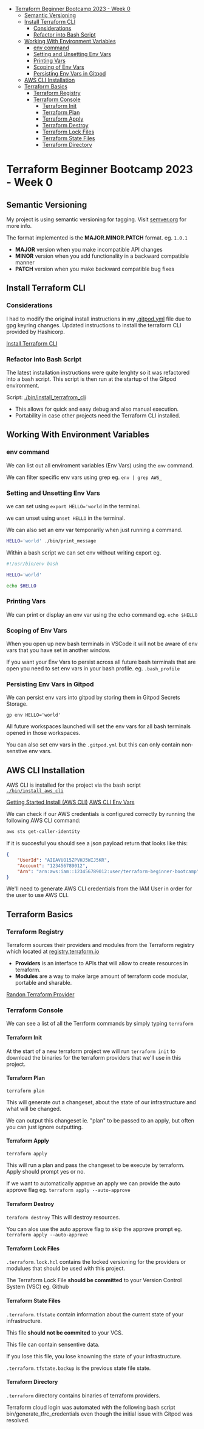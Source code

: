 - [Terraform Beginner Bootcamp 2023 - Week 0](#terraform-beginner-bootcamp-2023---week-0)
  * [Semantic Versioning](#semantic-versioning)
  * [Install Terraform CLI](#install-terraform-cli)
    + [Considerations](#considerations)
    + [Refactor into Bash Script](#refactor-into-bash-script)
  * [Working With Environment Variables](#working-with-environment-variables)
    + [env command](#env-command)
    + [Setting and Unsetting Env Vars](#setting-and-unsetting-env-vars)
    + [Printing Vars](#printing-vars)
    + [Scoping of Env Vars](#scoping-of-env-vars)
    + [Persisting Env Vars in Gitpod](#persisting-env-vars-in-gitpod)
  * [AWS CLI Installation](#aws-cli-installation)
  * [Terraform Basics](#terraform-basics)
    + [Terraform Registry](#terraform-registry)
    + [Terraform Console](#terraform-console)
      - [Terraform Init](#terraform-init)
      - [Terraform Plan](#terraform-plan)
      - [Terraform Apply](#terraform-apply)
      - [Terraform Destroy](#terraform-destroy)
      - [Terraform Lock Files](#terraform-lock-files)
      - [Terraform State Files](#terraform-state-files)
      - [Terraform Directory](#terraform-directory)

# Terraform Beginner Bootcamp 2023 - Week 0

## Semantic Versioning
My project is using semantic versioning for tagging.
Visit [semver.org](https://semver.org) for more info.

The format implemented is the **MAJOR.MINOR.PATCH** format. eg. ``1.0.1``

- **MAJOR** version when you make incompatible API changes
- **MINOR** version when you add functionality in a backward compatible manner
- **PATCH** version when you make backward compatible bug fixes

## Install Terraform CLI

### Considerations
I had to modify the original install instructions in my [.gitpod.yml](.gitpod.yml) file due to gpg keyring changes.
Updated instructions to install the terraform CLI provided by Hashicorp.

[Install Terraform CLI](https://developer.hashicorp.com/terraform/tutorials/aws-get-started/install-cli)

### Refactor into Bash Script

The latest installation instructions were quite lenghty so it was refactored into a bash script. This script is then run at the startup of the Gitpod environment.

Script: [./bin/install_terrafrom_cli](./bin/install_terraform_cli)

- This allows for quick and easy debug and also manual execution.
- Portability in case other projects need the Terraform CLI installed.



## Working With Environment Variables

### env command

We can list out all enviroment variables (Env Vars) using the `env` command.

We can filter specific env vars using grep eg. `env | grep AWS_`

### Setting and Unsetting Env Vars

we can set using `export HELLO='world` in the terminal.

we can unset using `unset HELLO` in the terminal.

We can also set an env var temporarily when just running a command.

```sh
HELLO='world' ./bin/print_message
```
Within a bash script we can set env without writing export eg.

```sh
#!/usr/bin/env bash

HELLO='world'

echo $HELLO
```

### Printing Vars

We can print or display an env var using the echo command eg. `echo $HELLO`

### Scoping of Env Vars

When you open up new bash terminals in VSCode it will not be aware of env vars that you have set in another window.

If you want your Env Vars to persist across all future bash terminals that are open you need to set env vars in your bash profile. eg. `.bash_profile`

### Persisting Env Vars in Gitpod

We can persist env vars into gitpod by storing them in Gitpod Secrets Storage.

```
gp env HELLO='world'
```

All future workspaces launched will set the env vars for all bash terminals opened in those workspaces.

You can also set env vars in the `.gitpod.yml` but this can only contain non-senstive env vars.


## AWS CLI Installation

AWS CLI is installed for the project via the bash script [`./bin/install_aws_cli`](./bin/install_aws_cli)


[Getting Started Install (AWS CLI)](https://docs.aws.amazon.com/cli/latest/userguide/getting-started-install.html)
[AWS CLI Env Vars](https://docs.aws.amazon.com/cli/latest/userguide/cli-configure-envvars.html)

We can check if our AWS credentials is configured correctly by running the following AWS CLI command:
```sh
aws sts get-caller-identity
```

If it is succesful you should see a json payload return that looks like this:

```json
{
    "UserId": "AIEAVUO15ZPVHJ5WIJ5KR",
    "Account": "123456789012",
    "Arn": "arn:aws:iam::123456789012:user/terraform-beginner-bootcamp"
}
```

We'll need to generate AWS CLI credentials from the IAM User in order for the user to use AWS CLI.



## Terraform Basics

### Terraform Registry

Terraform sources their providers and modules from the Terraform registry which located at [registry.terraform.io](https://registry.terraform.io/)

- **Providers** is an interface to APIs that will allow to create resources in terraform.
- **Modules** are a way to make large amount of terraform code modular, portable and sharable.

[Randon Terraform Provider](https://registry.terraform.io/providers/hashicorp/random)

### Terraform Console

We can see a list of all the Terrform commands by simply typing `terraform`


#### Terraform Init

At the start of a new terraform project we will run `terraform init` to download the binaries for the terraform providers that we'll use in this project.

#### Terraform Plan

`terraform plan`

This will generate out a changeset, about the state of our infrastructure and what will be changed.

We can output this changeset ie. "plan" to be passed to an apply, but often you can just ignore outputting.

#### Terraform Apply

`terraform apply`

This will run a plan and pass the changeset to be execute by terraform. Apply should prompt yes or no.

If we want to automatically approve an apply we can provide the auto approve flag eg. `terraform apply --auto-approve`

#### Terraform Destroy

`teraform destroy`
This will destroy resources.

You can alos use the auto approve flag to skip the approve prompt eg. `terraform apply --auto-approve`

#### Terraform Lock Files

`.terraform.lock.hcl` contains the locked versioning for the providers or modulues that should be used with this project.

The Terraform Lock File **should be committed** to your Version Control System (VSC) eg. Github

#### Terraform State Files

`.terraform.tfstate` contain information about the current state of your infrastructure.

This file **should not be commited** to your VCS.

This file can contain sensentive data.

If you lose this file, you lose knowning the state of your infrastructure.

`.terraform.tfstate.backup` is the previous state file state.

#### Terraform Directory

`.terraform` directory contains binaries of terraform providers.

Terraform cloud login was automated with the following bash script bin/generate_tfrc_credentials even though the initial issue with Gitpod was resolved.